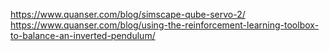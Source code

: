 https://www.quanser.com/blog/simscape-qube-servo-2/
https://www.quanser.com/blog/using-the-reinforcement-learning-toolbox-to-balance-an-inverted-pendulum/